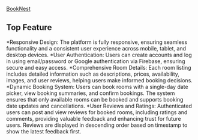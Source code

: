 [BookNest](https://book-nestbd.web.app/)

<h2>Top Feature</h2>
*Responsive Design: The platform is fully responsive, ensuring seamless functionality and a consistent user experience across mobile, tablet, and desktop devices.
*User Authentication: Users can create accounts and log in using email/password or Google authentication via Firebase, ensuring secure and easy access.
*Comprehensive Room Details: Each room listing includes detailed information such as descriptions, prices, availability, images, and user reviews, helping users make informed booking decisions.
*Dynamic Booking System: Users can book rooms with a single-day date picker, view booking summaries, and confirm bookings. The system ensures that only available rooms can be booked and supports booking date updates and cancellations.
*User Reviews and Ratings: Authenticated users can post and view reviews for booked rooms, including ratings and comments, providing valuable feedback and enhancing trust for future users. Reviews are displayed in descending order based on timestamp to show the latest feedback first.
